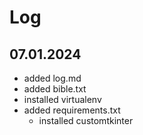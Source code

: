 # Log
## 07.01.2024
 - added log.md 
 - added bible.txt 
 - installed virtualenv
 - added requirements.txt 
   - installed customtkinter